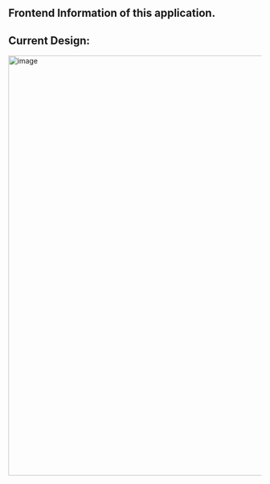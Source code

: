 ## Frontend Information of this application.

## Current Design:
<img width="1367" height="836" alt="image" src="https://github.com/user-attachments/assets/d27cf53d-5375-4c71-be07-bee8588609df" />
